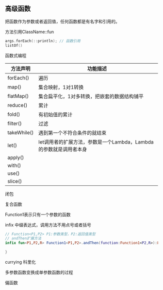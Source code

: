 ## 高级函数

把函数作为参数或者返回值，任何函数都是有名字和引用的。

方法引用ClassName::fun

```kotlin
args.forEach(::println); // 函数引用
listOf()
```

函数式编程

| 方法声明        | 功能描述                                     |
| ----------- | ---------------------------------------- |
| forEach()   | 遍历                                       |
| map()       | 集合映射，1对1转换                               |
| flatMap()   | 集合扁平化，1对多转换，把嵌套的数据结构铺平                   |
| reduce()    | 累计                                       |
| fold()      | 有初始值的累计                                  |
| filter()    | 过滤                                       |
| takeWhile() | 遇到第一个不符合条件的就结束                           |
| let()       | let调用者的扩展方法，参数是一个Lambda，Lambda的参数就是调用者本身 |
| apply()     |                                          |
| with()      |                                          |
| use()       |                                          |
| slice()     |                                          |

闭包

复合函数

Function1表示只有一个参数的函数

infix 中缀表达式，调用方法不用点号或者括号

```kotlin
// Function<P1,P2> P1:参数类型，P2:返回值类型
// andThen扩展方法
infix fun<P1,P2,R> Function1<P1,P2>.andThen(function:Function1<P2,R>):Function1<P2,R>{
    
}
```

currying 科里化

多参数函数变换成单参数函数的过程

偏函数